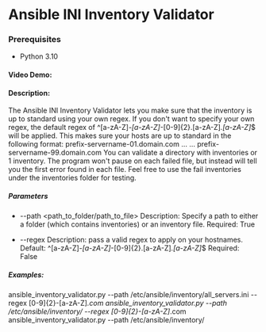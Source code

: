   # Ansible INI Inventory Validator
  ### Prerequisites
  - Python 3.10
  #### Video Demo:  <URL HERE>
  #### Description:
  The Ansible INI Inventory Validator lets you make sure that the inventory is up to standard using your own regex.
  If you don't want to specify your own regex, the default regex of ^[a-zA-Z]*-[a-zA-Z]*-[0-9]{2}\.[a-zA-Z]*\.[a-zA-Z]*$ will be applied.
  This makes sure your hosts are up to standard in the following format:
  prefix-servername-01.domain.com
  ...
  ...
  prefix-servername-99.domain.com
  You can validate a directory with inventories or 1 inventory.
  The program won't pause on each failed file, but instead will tell you the first error found in each file.
  Feel free to use the fail inventories under the inventories folder for testing.
  ##### Parameters
  * --path <path_to_folder/path_to_file>
  Description: Specify a path to either a folder (which contains inventories) or an inventory file.
  Required: True

  * --regex <Regex to apply>
  Description: pass a valid regex to apply on your hostnames.
  Default: ^[a-zA-Z]*-[a-zA-Z]*-[0-9]{2}\.[a-zA-Z]*\.[a-zA-Z]*$
  Required: False

  ##### Examples:
  ansible_inventory_validator.py --path /etc/ansible/inventory/all_servers.ini --regex [0-9]{2}-[a-zA-Z]*\.com
  ansible_inventory_validator.py --path /etc/ansible/inventory/ --regex [0-9]{2}-[a-zA-Z]*\.com
  ansible_inventory_validator.py --path /etc/ansible/inventory/
